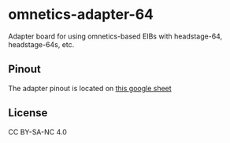 # omnetics-adapter-64
Adapter board for using omnetics-based EIBs with headstage-64, headstage-64s, etc.

## Pinout
The adapter pinout is located on [this google
sheet](https://docs.google.com/spreadsheets/d/11wRDYOqHN5lPb03yUdfXfK0zvaDYsVetplaNK-R90Gg/edit#gid=1490495645)

## License
CC BY-SA-NC 4.0
